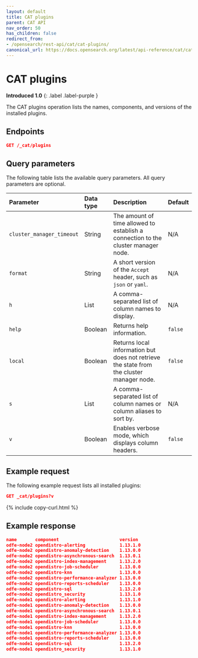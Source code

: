 ```yaml
---
layout: default
title: CAT plugins
parent: CAT API
nav_order: 50
has_children: false
redirect_from:
- /opensearch/rest-api/cat/cat-plugins/
canonical_url: https://docs.opensearch.org/latest/api-reference/cat/cat-plugins/
---
```


# CAT plugins
**Introduced 1.0**
{: .label .label-purple }

The CAT plugins operation lists the names, components, and versions of the installed plugins.

<!-- spec_insert_start
api: cat.plugins
component: endpoints
-->
## Endpoints
```json
GET /_cat/plugins
```
<!-- spec_insert_end -->


<!-- spec_insert_start
api: cat.plugins
component: query_parameters
columns: Parameter, Data type, Description, Default
include_deprecated: false
-->
## Query parameters

The following table lists the available query parameters. All query parameters are optional.

| Parameter | Data type | Description | Default |
| :--- | :--- | :--- | :--- |
| `cluster_manager_timeout` | String | The amount of time allowed to establish a connection to the cluster manager node. | N/A |
| `format` | String | A short version of the `Accept` header, such as `json` or `yaml`. | N/A |
| `h` | List | A comma-separated list of column names to display. | N/A |
| `help` | Boolean | Returns help information. | `false` |
| `local` | Boolean | Returns local information but does not retrieve the state from the cluster manager node. | `false` |
| `s` | List | A comma-separated list of column names or column aliases to sort by. | N/A |
| `v` | Boolean | Enables verbose mode, which displays column headers. | `false` |

<!-- spec_insert_end -->

## Example request

The following example request lists all installed plugins:

```json
GET _cat/plugins?v
```
{% include copy-curl.html %}

## Example response

```json
name       component                       version
odfe-node2 opendistro-alerting             1.13.1.0
odfe-node2 opendistro-anomaly-detection    1.13.0.0
odfe-node2 opendistro-asynchronous-search  1.13.0.1
odfe-node2 opendistro-index-management     1.13.2.0
odfe-node2 opendistro-job-scheduler        1.13.0.0
odfe-node2 opendistro-knn                  1.13.0.0
odfe-node2 opendistro-performance-analyzer 1.13.0.0
odfe-node2 opendistro-reports-scheduler    1.13.0.0
odfe-node2 opendistro-sql                  1.13.2.0
odfe-node2 opendistro_security             1.13.1.0
odfe-node1 opendistro-alerting             1.13.1.0
odfe-node1 opendistro-anomaly-detection    1.13.0.0
odfe-node1 opendistro-asynchronous-search  1.13.0.1
odfe-node1 opendistro-index-management     1.13.2.0
odfe-node1 opendistro-job-scheduler        1.13.0.0
odfe-node1 opendistro-knn                  1.13.0.0
odfe-node1 opendistro-performance-analyzer 1.13.0.0
odfe-node1 opendistro-reports-scheduler    1.13.0.0
odfe-node1 opendistro-sql                  1.13.2.0
odfe-node1 opendistro_security             1.13.1.0
```
